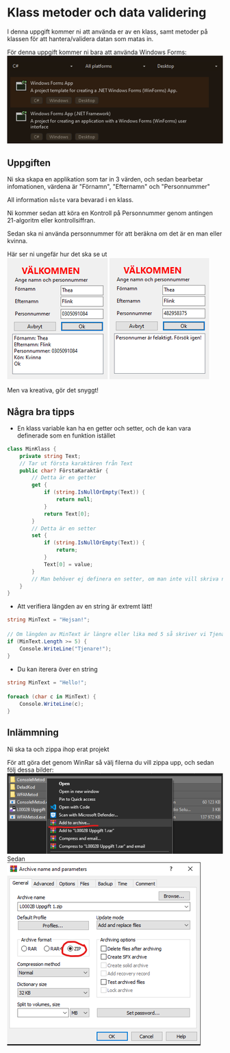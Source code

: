 # Klass metoder och data validering
I denna uppgift kommer ni att använda er av en klass, samt metoder på klassen för att hantera/validera datan som matas in.

För denna uppgift kommer ni bara att använda Windows Forms: <br>
![Windows Forms Application](Images/WindowsFormsApplication.png) <br>

## Uppgiften
Ni ska skapa en applikation som tar in 3 värden, och sedan bearbetar infomationen, värdena är "Förnamn", "Efternamn" och "Personnummer"

All information `måste` vara bevarad i en klass.

Ni kommer sedan att köra en Kontroll på Personnummer genom antingen 21-algoritm eller kontrollsiffran.

Sedan ska ni använda personnummer för att beräkna om det är en man eller kvinna.

Här ser ni ungefär hur det ska se ut <br>
![Valid](Images/KorrektInformation.png)  ![Invalid](Images/FelaktigInformation.png)<br>

Men va kreativa, gör det snyggt!

## Några bra tipps
- En klass variable kan ha en getter och setter, och de kan vara definerade som en funktion istället
```cs
class MinKlass {
    private string Text;
    // Tar ut första karaktären från Text
    public char? FörstaKaraktär {
        // Detta är en getter
        get {
            if (string.IsNullOrEmpty(Text)) {
                return null;
            }
            return Text[0];
        }
        // Detta är en setter
        set {
            if (string.IsNullOrEmpty(Text)) {
                return;
            }
            Text[0] = value;
        }
        // Man behöver ej definera en setter, om man inte vill skriva någon data med den referencen.
    }
}
```
- Att verifiera längden av en string är extremt lätt!
```cs
string MinText = "Hejsan!";

// Om längden av MinText är längre eller lika med 5 så skriver vi Tjenare!
if (MinText.Length >= 5) {
    Console.WriteLine("Tjenare!");
}
```
- Du kan iterera över en string
```cs
string MinText = "Hello!";

foreach (char c in MinText) {
    Console.WriteLine(c);
}
```

## Inlämmning
Ni ska ta och zippa ihop erat projekt

För att göra det genom WinRar så välj filerna du vill zippa upp, och sedan följ dessa bilder: <br>
![Winrar 1](Images/Winrar1.png) <br>
Sedan <br>
![Winrar 2](Images/Winrar2.png) <br>